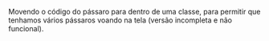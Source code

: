 Movendo o código do pássaro para dentro de uma classe, para permitir que tenhamos vários pássaros voando na tela (versão incompleta e não funcional).